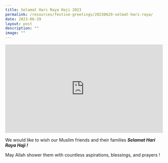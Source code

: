 ```yaml
---
title: Selamat Hari Raya Haji 2023
permalink: /resources/festive-greetings/20230629-selmat-hari-raya/
date: 2023-06-29
layout: post
description: ""
image: ""
---
```

<iframe allow="autoplay; clipboard-write; encrypted-media; picture-in-picture; web-share" allowfullscreen="true" frameborder="0" scrolling="no" style="border:none;overflow:hidden;aspect-ratio: 16 / 9; width: 100%; height: auto" src="https://www.facebook.com/plugins/video.php?height=314&amp;href=https%3A%2F%2Fwww.facebook.com%2Falpshealthcaresupplychain%2Fvideos%2F978270296704915%2F&amp;show_text=false&amp;width=560&amp;t=0"></iframe>

We would like to wish our Muslim friends and their families ***Selamat Hari Raya Haji !***

May Allah shower them with countless aspirations, blessings, and prayers !